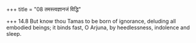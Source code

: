 +++
title = "08 तमस्त्वज्ञानजं विद्धि"

+++
14.8 But know thou Tamas to be born of ignorance, deluding all embodied
beings; it binds fast, O Arjuna, by heedlessness, indolence and sleep.
